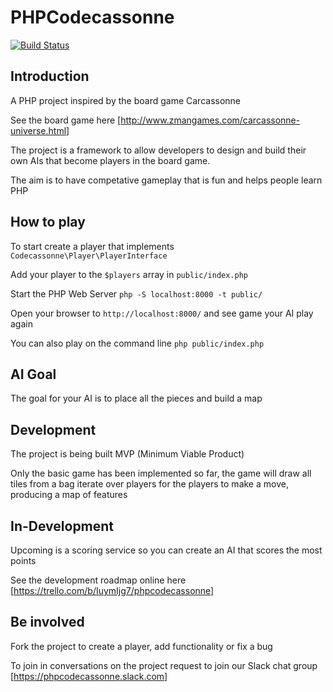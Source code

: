 # PHPCodecassonne
[![Build Status](https://travis-ci.org/nigelhough/Codeception.svg?branch=master)](https://travis-ci.org/nigelhough/Codeception)

## Introduction
A PHP project inspired by the board game Carcassonne

See the board game here [http://www.zmangames.com/carcassonne-universe.html]

The project is a framework to allow developers to design and build their own AIs that become players in the board game.

The aim is to have competative gameplay that is fun and helps people learn PHP 

## How to play
To start create a player that implements `Codecassonne\Player\PlayerInterface`

Add your player to the `$players` array in `public/index.php`

Start the PHP Web Server `php -S localhost:8000 -t public/`

Open your browser to `http://localhost:8000/` and see game your AI play again

You can also play on the command line `php public/index.php`
 
## AI Goal
The goal for your AI is to place all the pieces and build a map
 
## Development
The project is being built MVP (Minimum Viable Product)

Only the basic game has been implemented so far, the game will draw all tiles from a bag iterate over players for the players to make a move, producing a map of features

## In-Development
Upcoming is a scoring service so you can create an AI that scores the most points

See the development roadmap online here [https://trello.com/b/IuymIjg7/phpcodecassonne]

## Be involved
Fork the project to create a player, add functionality or fix a bug

To join in conversations on the project request to join our Slack chat group [https://phpcodecassonne.slack.com]
